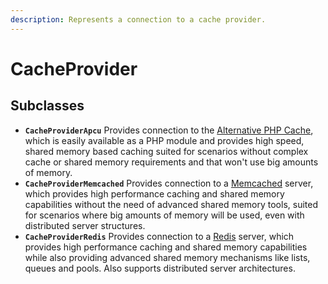 ```yaml
---
description: Represents a connection to a cache provider.
---
```


# CacheProvider

## Subclasses

* **`CacheProviderApcu`** Provides connection to the [Alternative PHP Cache](https://www.php.net/manual/en/book.apc.php), which is easily available as a PHP module and provides high speed, shared memory based caching suited for scenarios without complex cache or shared memory requirements and that won't use big amounts of memory.
* **`CacheProviderMemcached`** Provides connection to a [Memcached](https://www.memcached.org/) server, which provides high performance caching and shared memory capabilities without the need of advanced shared memory tools, suited for scenarios where big amounts of memory will be used, even with distributed server structures.
* **`CacheProviderRedis`** Provides connection to a [Redis](https://redis.io/) server, which provides high performance caching and shared memory capabilities while also providing advanced shared memory mechanisms like lists, queues and pools. Also supports distributed server architectures.

